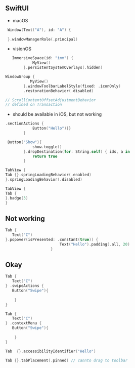 ## SwiftUI

* macOS
```swift
 Window(Text("A"), id: "A") {
     
 }.windowManagerRole(.principal)
```

* visionOS

```swift
   ImmersiveSpace(id: "imm") {
            MyView()
        }.persistentSystemOverlays(.hidden)
```

```swift
WindowGroup {
           MyView()
        }.windowToolbarLabelStyle(fixed: .iconOnly)
        .restorationBehavior(.disabled)
```


```swift
// ScrollContentOffsetAdjustmentBehavior
// defined on Transaction
```

* should be available in iOS, but not working
```swift
.sectionActions {
            Button("Hello"){}
        }
```


```swift
 Button("Show"){
            show.toggle()
        }.dropDestination(for: String.self) { ids, a in
            return true
        }
```


```swift
TabView {
Tab {}.springLoadingBehavior(.enabled)
}.springLoadingBehavior(.disabled)
```



```swift
TabView {
Tab {
}.badge(3)
}
```






## Not working
```swift
Tab {
   Text("C")
}.popover(isPresented: .constant(true)) {
                        Text("Hello").padding(.all, 20)
                    }
```



## Okay
```swift
Tab {
   Text("C")
} .swipeActions {
   Button("Swipe"){
                            
    }
}
```



```swift
Tab {
   Text("C")
} .contextMenu {
   Button("Swipe"){
                            
    }
}
```


```swift
Tab  {}.accessibilityIdentifier("Hello")
```

```swift
Tab {}.tabPlacement(.pinned) // cannto drag to toolbar
```
